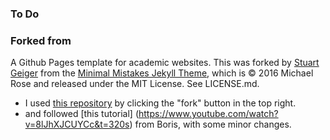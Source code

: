 ### To Do


### Forked from
A Github Pages template for academic websites. This was forked by [Stuart Geiger](https://github.com/staeiou) from the [Minimal Mistakes Jekyll Theme](https://mmistakes.github.io/minimal-mistakes/), which is © 2016 Michael Rose and released under the MIT License. See LICENSE.md.
- I used [this repository](https://github.com/academicpages/academicpages.github.io) by clicking the "fork" button in the top right.
- and followed [this tutorial] (https://www.youtube.com/watch?v=8lJhXJCUYCc&t=320s) from Boris, with some minor changes.
